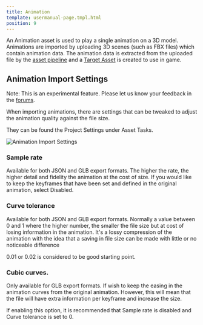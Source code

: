 ```yaml
---
title: Animation
template: usermanual-page.tmpl.html
position: 9
---
```


An Animation asset is used to play a single animation on a 3D model. Animations are imported by uploading 3D scenes (such as FBX files) which contain animation data. The animation data is extracted from the uploaded file by the [asset pipeline][asset_pipeline] and a [Target Asset][target_asset] is created to use in game.

## Animation Import Settings

<div class="alert alert-info">
Note: This is an experimental feature. Please let us know your feedback in the <a href="http://forum.playcanvas.com/" target="_blank">forums</a>.
</div>

When importing animations, there are settings that can be tweaked to adjust the animation quality against the file size.

They can be found the Project Settings under Asset Tasks.

![Animation Import Settings][animation_import_settings]

### Sample rate

Available for both JSON and GLB export formats. The higher the rate, the higher detail and fidelity the animation at the cost of size. If you would like to keep the keyframes that have been set and defined in the original animation, select Disabled.

 ### Curve tolerance

Available for both JSON and GLB export formats. Normally a value between 0 and 1 where the higher number, the smaller the file size but at cost of losing information in the animation. It's a lossy compression of the animation with the idea that a saving in file size can be made with little or no noticeable difference

0.01 or 0.02 is considered to be good starting point.

### Cubic curves.

Only available for GLB export formats. If wish to keep the easing in the animation curves from the original animation. However, this will mean that the file will have extra information per keyframe and increase the size.

If enabling this option, it is recommended that Sample rate is disabled and Curve tolerance is set to 0.

[asset_pipeline]: /user-manual/glossary#asset_pipeline
[target_asset]: /user-manual/glossary#target_asset
[animation_import_settings]: /images/user-manual/assets/animation/animation-import-settings.png